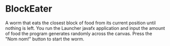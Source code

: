 # BlockEater
A worm that eats the closest block of food from its current position until nothing is left.
You run the Launcher javafx application and input the amount of food the program generates randomly across the canvas.
Press the "Nom nom!" button to start the worm.

